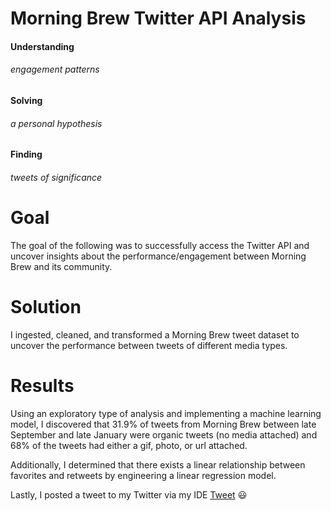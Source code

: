 # Morning Brew Twitter API Analysis

#### Understanding
###### engagement patterns

#### Solving
###### a personal hypothesis

#### Finding
###### tweets of significance


# Goal 
The goal of the following was to successfully access the Twitter API and uncover insights about the performance/engagement between Morning Brew  and its community. 

# Solution 
I ingested, cleaned, and transformed a Morning Brew tweet dataset to uncover the performance between tweets of different media types.  

# Results 
Using an exploratory type of analysis and implementing a machine learning model, I discovered that 31.9% of tweets from Morning Brew between late September and late January were organic tweets (no media attached) and 68% of the tweets had either a gif, photo, or url attached. 

Additionally, I determined that there exists a linear relationship between favorites and retweets by engineering a linear regression model.

Lastly, I posted a tweet to my Twitter via my IDE [Tweet](https://twitter.com/drewbyts/status/1482758292157779969?s=20&t=3fnIllEEuEk2Pc3xlMyLyg) 😃
